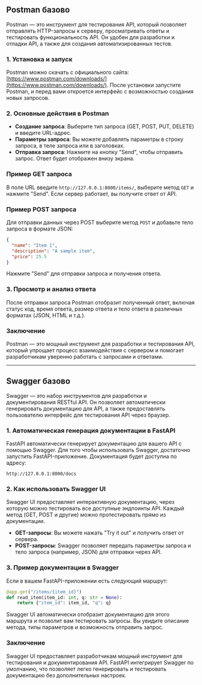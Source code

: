 ## Postman базово

Postman — это инструмент для тестирования API, который позволяет отправлять HTTP-запросы к серверу, просматривать ответы и тестировать функциональность API. Он удобен для разработки и отладки API, а также для создания автоматизированных тестов.

### 1. Установка и запуск

Postman можно скачать с официального сайта: [https://www.postman.com/downloads/](https://www.postman.com/downloads/). После установки запустите Postman, и перед вами откроется интерфейс с возможностью создания новых запросов.

### 2. Основные действия в Postman

- **Создание запроса**: Выберите тип запроса (GET, POST, PUT, DELETE) и введите URL-адрес.
- **Параметры запроса**: Вы можете добавлять параметры в строку запроса, в теле запроса или в заголовках.
- **Отправка запроса**: Нажмите на кнопку "Send", чтобы отправить запрос. Ответ будет отображен внизу экрана.

### Пример GET запроса

В поле URL введите `http://127.0.0.1:8000/items/`, выберите метод `GET` и нажмите "Send". Если сервер работает, вы получите ответ от API.

### Пример POST запроса

Для отправки данных через POST выберите метод `POST` и добавьте тело запроса в формате JSON:

```json
{
  "name": "Item 1",
  "description": "A sample item",
  "price": 25.5
}
````

Нажмите "Send" для отправки запроса и получения ответа.

### 3. Просмотр и анализ ответа

После отправки запроса Postman отобразит полученный ответ, включая статус код, время ответа, размер ответа и тело ответа в различных форматах (JSON, HTML и т.д.).

### Заключение

Postman — это мощный инструмент для разработки и тестирования API, который упрощает процесс взаимодействия с сервером и помогает разработчикам уверенно работать с запросами и ответами.

---

## Swagger базово

Swagger — это набор инструментов для разработки и документирования RESTful API. Он позволяет автоматически генерировать документацию для API, а также предоставлять пользователю интерфейс для тестирования API через браузер.

### 1. Автоматическая генерация документации в FastAPI

FastAPI автоматически генерирует документацию для вашего API с помощью Swagger. Для того чтобы использовать Swagger, достаточно запустить FastAPI-приложение. Документация будет доступна по адресу:

```
http://127.0.0.1:8000/docs
```

### 2. Как использовать Swagger UI

Swagger UI предоставляет интерактивную документацию, через которую можно тестировать все доступные эндпоинты API. Каждый метод (GET, POST и другие) можно протестировать прямо из документации.

- **GET-запросы**: Вы можете нажать "Try it out" и получить ответ от сервера.
- **POST-запросы**: Swagger позволяет передать параметры запроса и тело запроса (например, JSON) для отправки через API.

### 3. Пример документации в Swagger

Если в вашем FastAPI-приложении есть следующий маршрут:

```python
@app.get("/items/{item_id}")
def read_item(item_id: int, q: str = None):
    return {"item_id": item_id, "q": q}
```

Swagger UI автоматически отобразит документацию для этого маршрута и позволит вам тестировать запросы. Вы увидите описание метода, типы параметров и возможность отправить запрос.

### Заключение

Swagger UI предоставляет разработчикам мощный инструмент для тестирования и документирования API. FastAPI интегрирует Swagger по умолчанию, что позволяет легко генерировать и тестировать документацию без дополнительных настроек.